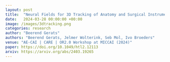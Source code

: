```yaml
---
layout: post
title:  "Neural Fields for 3D Tracking of Anatomy and Surgical Instruments in Monocular Laparoscopic Video Clips"
date:   2024-03-28 00:00:00 +00:00
image: /images/3dtracking.png
categories: research
author: "Beerend Gerats"
authors: "Beerend Gerats, Jelmer Wolterink, Seb Mol, Ivo Broeders"
venue: "AE-CAI | CARE | OR2.0 Workshop at MICCAI (2024)"
paper: https://doi.org/10.1049/htl2.12113
arxiv: https://arxiv.org/abs/2403.19265
---
```

